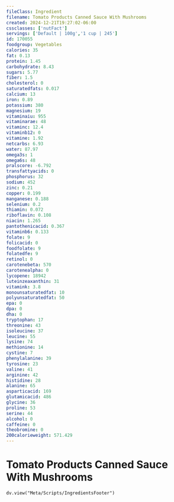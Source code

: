 ```yaml
---
fileClass: Ingredient
filename: Tomato Products Canned Sauce With Mushrooms
created: 2024-12-21T19:27:02-06:00
cssclasses: ['nutFact']
servings: ['Default | 100g','1 cup | 245']
id: 170055
foodgroup: Vegetables
calories: 35
fat: 0.13
protein: 1.45
carbohydrate: 8.43
sugars: 5.77
fiber: 1.5
cholesterol: 0
saturatedfats: 0.017
calcium: 13
iron: 0.89
potassium: 380
magnesium: 19
vitaminaiu: 955
vitaminarae: 48
vitaminc: 12.4
vitaminb12: 0
vitamine: 1.92
netcarbs: 6.93
water: 87.97
omega3s: 1
omega6s: 48
pralscore: -6.792
transfattyacids: 0
phosphorus: 32
sodium: 452
zinc: 0.21
copper: 0.199
manganese: 0.188
selenium: 0.2
thiamin: 0.072
riboflavin: 0.108
niacin: 1.265
pantothenicacid: 0.367
vitaminb6: 0.133
folate: 9
folicacid: 0
foodfolate: 9
folatedfe: 9
retinol: 0
carotenebeta: 570
carotenealpha: 0
lycopene: 18942
luteinzeaxanthin: 31
vitamink: 3.8
monounsaturatedfat: 10
polyunsaturatedfat: 50
epa: 0
dpa: 0
dha: 0
tryptophan: 17
threonine: 43
isoleucine: 37
leucine: 55
lysine: 74
methionine: 14
cystine: 7
phenylalanine: 39
tyrosine: 23
valine: 41
arginine: 42
histidine: 28
alanine: 65
asparticacid: 169
glutamicacid: 486
glycine: 36
proline: 53
serine: 44
alcohol: 0
caffeine: 0
theobromine: 0
200calorieweight: 571.429
---
```


# Tomato Products Canned Sauce With Mushrooms

```dataviewjs
dv.view("Meta/Scripts/IngredientsFooter")
```